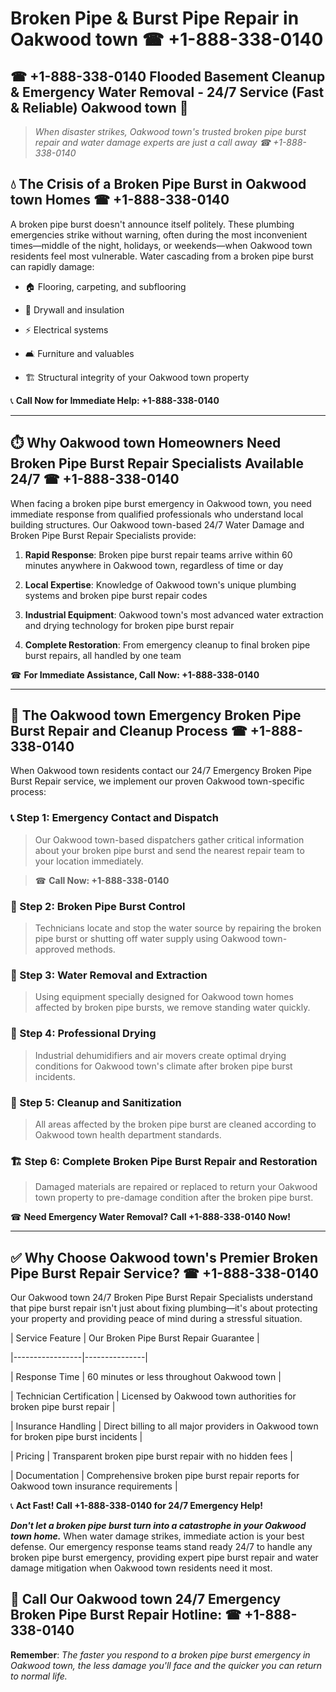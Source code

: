 # Broken Pipe & Burst Pipe Repair in Oakwood town ☎ +1-888-338-0140  
## ☎ +1-888-338-0140 Flooded Basement Cleanup & Emergency Water Removal - 24/7 Service (Fast & Reliable) Oakwood town 🚨  

> *When disaster strikes, Oakwood town's trusted broken pipe burst repair and water damage experts are just a call away ☎ +1-888-338-0140*  

## 💧 The Crisis of a Broken Pipe Burst in Oakwood town Homes ☎ +1-888-338-0140  

A broken pipe burst doesn't announce itself politely. These plumbing emergencies strike without warning, often during the most inconvenient times—middle of the night, holidays, or weekends—when Oakwood town residents feel most vulnerable. Water cascading from a broken pipe burst can rapidly damage:  

* 🏠 Flooring, carpeting, and subflooring  
* 🧱 Drywall and insulation  
* ⚡ Electrical systems  
* 🛋️ Furniture and valuables  
* 🏗️ Structural integrity of your Oakwood town property  

📞 **Call Now for Immediate Help: +1-888-338-0140**  

---  

## ⏱️ Why Oakwood town Homeowners Need Broken Pipe Burst Repair Specialists Available 24/7 ☎ +1-888-338-0140  

When facing a broken pipe burst emergency in Oakwood town, you need immediate response from qualified professionals who understand local building structures. Our Oakwood town-based 24/7 Water Damage and Broken Pipe Burst Repair Specialists provide:  

1. **Rapid Response**: Broken pipe burst repair teams arrive within 60 minutes anywhere in Oakwood town, regardless of time or day  
2. **Local Expertise**: Knowledge of Oakwood town's unique plumbing systems and broken pipe burst repair codes  
3. **Industrial Equipment**: Oakwood town's most advanced water extraction and drying technology for broken pipe burst repair  
4. **Complete Restoration**: From emergency cleanup to final broken pipe burst repairs, all handled by one team  

☎ **For Immediate Assistance, Call Now: +1-888-338-0140**  

---  

## 🔧 The Oakwood town Emergency Broken Pipe Burst Repair and Cleanup Process ☎ +1-888-338-0140  

When Oakwood town residents contact our 24/7 Emergency Broken Pipe Burst Repair service, we implement our proven Oakwood town-specific process:  

### 📞 Step 1: Emergency Contact and Dispatch  
> Our Oakwood town-based dispatchers gather critical information about your broken pipe burst and send the nearest repair team to your location immediately.  
> ☎ **Call Now: +1-888-338-0140**  

### 🚿 Step 2: Broken Pipe Burst Control  
> Technicians locate and stop the water source by repairing the broken pipe burst or shutting off water supply using Oakwood town-approved methods.  

### 🌊 Step 3: Water Removal and Extraction  
> Using equipment specially designed for Oakwood town homes affected by broken pipe bursts, we remove standing water quickly.  

### 💨 Step 4: Professional Drying  
> Industrial dehumidifiers and air movers create optimal drying conditions for Oakwood town's climate after broken pipe burst incidents.  

### 🧼 Step 5: Cleanup and Sanitization  
> All areas affected by the broken pipe burst are cleaned according to Oakwood town health department standards.  

### 🏗️ Step 6: Complete Broken Pipe Burst Repair and Restoration  
> Damaged materials are repaired or replaced to return your Oakwood town property to pre-damage condition after the broken pipe burst.  

☎ **Need Emergency Water Removal? Call +1-888-338-0140 Now!**  

---  

## ✅ Why Choose Oakwood town's Premier Broken Pipe Burst Repair Service? ☎ +1-888-338-0140  

Our Oakwood town 24/7 Broken Pipe Burst Repair Specialists understand that pipe burst repair isn't just about fixing plumbing—it's about protecting your property and providing peace of mind during a stressful situation.  

| Service Feature | Our Broken Pipe Burst Repair Guarantee |  
|-----------------|---------------|  
| Response Time | 60 minutes or less throughout Oakwood town |  
| Technician Certification | Licensed by Oakwood town authorities for broken pipe burst repair |  
| Insurance Handling | Direct billing to all major providers in Oakwood town for broken pipe burst incidents |  
| Pricing | Transparent broken pipe burst repair with no hidden fees |  
| Documentation | Comprehensive broken pipe burst repair reports for Oakwood town insurance requirements |  

📞 **Act Fast! Call +1-888-338-0140 for 24/7 Emergency Help!**  

***Don't let a broken pipe burst turn into a catastrophe in your Oakwood town home.*** When water damage strikes, immediate action is your best defense. Our emergency response teams stand ready 24/7 to handle any broken pipe burst emergency, providing expert pipe burst repair and water damage mitigation when Oakwood town residents need it most.  

## 📱 Call Our Oakwood town 24/7 Emergency Broken Pipe Burst Repair Hotline: ☎ +1-888-338-0140  

**Remember**: *The faster you respond to a broken pipe burst emergency in Oakwood town, the less damage you'll face and the quicker you can return to normal life.*